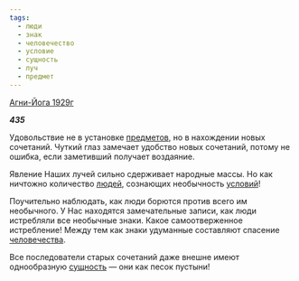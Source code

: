 ```yaml
---
tags:
  - люди
  - знак
  - человечество
  - условие
  - сущность
  - луч
  - предмет
---
```

[Агни-Йога 1929г](https://127.0.0.1:4002/agni/1929)

___435___

Удовольствие не в установке [предметов](../../../tags/#предмет), но в нахождении новых сочетаний. Чуткий глаз замечает удобство новых сочетаний, потому не ошибка, если заметивший получает воздаяние.   

Явление Наших лучей сильно сдерживает народные массы. Но как ничтожно количество [людей](../../../tags/#люди), сознающих необычность [условий](../../../tags/#условие)!   

Поучительно наблюдать, как люди борются против всего им необычного. У Нас находятся замечательные записи, как люди истребляли все необычные знаки. Какое самоотверженное истребление! Между тем как знаки удуманные составляют спасение [человечества](../../../tags/#человечество).   

Все последователи старых сочетаний даже внешне имеют однообразную [сущность](../../../tags/#сущность) — они как песок пустыни!